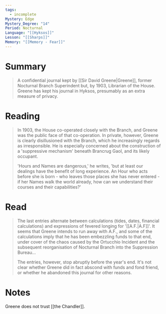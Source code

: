 ```yaml
---
tags:
  - incomplete
Mystery: Edge
Mystery_Degree: "14"
Period: Nocturnal
Language: "[[Hyksos]]"
Lesson: "[[Sharps]]"
Memory: "[[Memory - Fear]]"
---
```

# Summary
>A confidential journal kept by [[Sir David Greene|Greene]], former Nocturnal Branch Superindent but, by 1903, Librarian of the House. Greene has kept his journal in Hyksos, presumably as an extra measure of privacy.
# Reading
> In 1903, the House co-operated closely with the Branch, and Greene was the public face of that co-operation. In private, however, Greene is clearly disillusioned with the Branch, which he increasingly regards as irresponsible. He is especially concerned about the construction of a 'suppressive mechanism' beneath Brancrug Gaol, and its likely occupant.
> 
> 'Hours and Names are dangerous,' he writes, 'but at least our dealings have the benefit of long experience. An Hour who acts before she is born - who leaves those places she has never entered - if her Names walk the world already, how can we understand their courses and their capabilities?'
# Read
> The last entries alternate between calculations (tides, dates, financial calculations) and expressions of fevered longing for '[[A.F.|A.F]]'. It seems that Greene intends to run away with A.F., and some of the calculations imply that he has been embezzling funds to that end, under cover of the chaos caused by the Ortucchio Incident and the subsequent reorganisation of Nocturnal Branch into the Suppression Bureau... 
> 
> The entries, however, stop abruptly before the year's end. It's not clear whether Greene did in fact abscond with funds and fond friend, or whether he abandoned this journal for other reasons.
# Notes
Greene does not trust [[the Chandler]].
